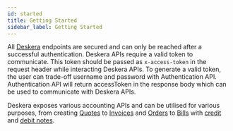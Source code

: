 ```yaml
---
id: started
title: Getting Started
sidebar_label: Getting Started
---
```


All [Deskera](https://www.deskera.com/books/) endpoints are secured and can only be reached after a successful authentication. Deskera APIs require a valid token to communicate. This token should be passed as `x-access-token` in the request header while interacting Deskera APIs. To generate a valid token, the user can trade-off username and password with Authentication API. Authentication API will return accessToken in the response body which can be used to communicate with Deskera APIs.

Deskera exposes various accounting APIs and can be utilised for various purposes, from creating [Quotes](https://www.deskera.com/sg/books/creating-quotes/) to [Invoices](https://www.deskera.com/sg/books/create-invoices-with-deskera-books/) and [Orders](https://www.deskera.com/sg/books/purchase-orders/) to [Bills](https://www.deskera.com/sg/books/paying-bills-with-deskera/) with [credit](https://www.deskera.com/sg/books/creating-credit-notes-in-deskera/) and [debit notes](https://www.deskera.com/sg/books/debit-notes-with-deskera/).
